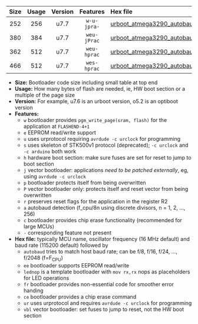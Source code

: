 |Size|Usage|Version|Features|Hex file|
|:-:|:-:|:-:|:-:|:--|
|252|256|u7.7|`w-u-jpra-`|[urboot_atmega3290_autobaud_ur_vbl.hex](https://raw.githubusercontent.com/stefanrueger/urboot.hex/main/mcus/atmega3290/autobaud/urboot_atmega3290_autobaud_ur_vbl.hex)|
|380|384|u7.7|`weu-jPrac`|[urboot_atmega3290_autobaud_ee_lednop_fr_ce_ur_vbl.hex](https://raw.githubusercontent.com/stefanrueger/urboot.hex/main/mcus/atmega3290/autobaud/urboot_atmega3290_autobaud_ee_lednop_fr_ce_ur_vbl.hex)|
|362|512|u7.7|`weu-hprac`|[urboot_atmega3290_autobaud_ee_lednop_fr_ce_ur.hex](https://raw.githubusercontent.com/stefanrueger/urboot.hex/main/mcus/atmega3290/autobaud/urboot_atmega3290_autobaud_ee_lednop_fr_ce_ur.hex)|
|466|512|u7.7|`wes-hprac`|[urboot_atmega3290_autobaud_ee_lednop_fr_ce.hex](https://raw.githubusercontent.com/stefanrueger/urboot.hex/main/mcus/atmega3290/autobaud/urboot_atmega3290_autobaud_ee_lednop_fr_ce.hex)|

- **Size:** Bootloader code size including small table at top end
- **Usage:** How many bytes of flash are needed, ie, HW boot section or a multiple of the page size
- **Version:** For example, u7.6 is an urboot version, o5.2 is an optiboot version
- **Features:**
  + `w` bootloader provides `pgm_write_page(sram, flash)` for the application at `FLASHEND-4+1`
  + `e` EEPROM read/write support
  + `u` uses urprotocol requiring `avrdude -c urclock` for programming
  + `s` uses skeleton of STK500v1 protocol (deprecated); `-c urclock` and `-c arduino` both work
  + `h` hardware boot section: make sure fuses are set for reset to jump to boot section
  + `j` vector bootloader: applications *need to be patched externally*, eg, using `avrdude -c urclock`
  + `p` bootloader protects itself from being overwritten
  + `P` vector bootloader only: protects itself and reset vector from being overwritten
  + `r` preserves reset flags for the application in the register R2
  + `a` autobaud detection (f_cpu/8n using discrete divisors, n = 1, 2, ..., 256)
  + `c` bootloader provides chip erase functionality (recommended for large MCUs)
  + `-` corresponding feature not present
- **Hex file:** typically MCU name, oscillator frequency (16 MHz default) and baud rate (115200 default) followed by
  + `autobaud` tries to match host baud rate; can be f/8, f/16, f/24, ..., f/2048 (f=F<sub>CPU</sub>)
  + `ee` bootloader supports EEPROM read/write
  + `lednop` is a template bootloader with `mov rx,rx` nops as placeholders for LED operations
  + `fr` bootloader provides non-essential code for smoother error handing
  + `ce` bootloader provides a chip erase command
  + `ur` uses urprotocol and requires `avrdude -c urclock` for programming
  + `vbl` vector bootloader: set fuses to jump to reset, not the HW boot section
